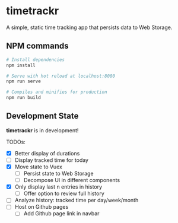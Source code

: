 # timetrackr
A simple, static time tracking app that persists data to Web Storage.

## NPM commands
```bash
# Install dependencies
npm install

# Serve with hot reload at localhost:8080
npm run serve

# Compiles and minifies for production
npm run build
```

## Development State

**timetrackr** is in development!

TODOs:

- [x] Better display of durations
- [ ] Display tracked time for today
- [x] Move state to Vuex
    - [ ] Persist state to Web Storage
    - [ ] Decompose UI in different components
- [x] Only display last n entries in history
    - [ ] Offer option to review full history
- [ ] Analyze history: tracked time per day/week/month
- [ ] Host on Github pages
    - [ ] Add Github page link in navbar
